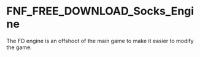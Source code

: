 # FNF_FREE_DOWNLOAD_Socks_Engine
 The FD engine is an offshoot of the main game to make it easier to modify the game.
